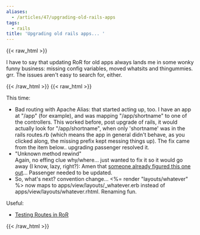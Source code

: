 ```yaml
---
aliases:
  - /articles/47/upgrading-old-rails-apps
tags:
  - rails
title: 'Upgrading old rails apps... '
---
```

{{< raw_html >}}
<p>I have to say that updating RoR for old apps always lands me in some wonky funny business: missing config variables, moved whatsits and thingummies. grr. The issues aren't easy to search for, either.</p>
{{< /raw_html >}}
<!--more-->
{{< raw_html >}}
<p>This time: </p>
<ul>
<li>Bad routing with Apache Alias: that started acting up, too. I have an app at "/app" (for example), and was mapping "/app/shortname" to one of the controllers. This worked before, post upgrade of rails, it would actually look for "/app/shortname", when only 'shortname' was in the rails routes.rb (which means the app in general didn't behave, as you clicked along, the missing prefix kept messing things up). The fix came from the item below.. upgrading passenger resolved it.</li>
<li>"Unknown method rewind"<br />Again, no effing clue why/where... just wanted to fix it so it would go away (I know, lazy, right?): Amen that <a href="http://hamishrickerby.com/2009/08/04/undefined-method-rewind-and-rails-2-3-3/">someone already figured this one out</a>... Passenger needed to be updated.</li>
<li>So, what's next? convention change... <%= render "layouts/whatever" %> now maps to apps/view/layouts/_whatever.erb instead of apps/view/layouts/whatever.rhtml. Renaming fun.</li>
</ul>

<p>Useful:</p>
<ul>
<li><a href="http://blog.zobie.com/2008/11/testing-routes-in-rails/">Testing Routes in RoR</a></li>
</ul>
{{< /raw_html >}}
